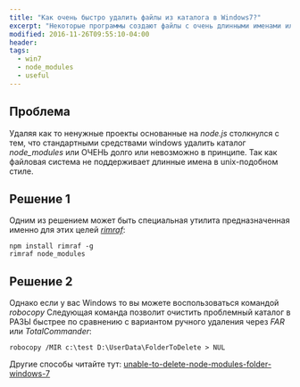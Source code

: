 ```yaml
---
title: "Как очень быстро удалить файлы из каталога в Windows7?"
excerpt: "Некоторые программы создают файлы с очень длинными именами или очень много файлов, например _node_modules_"
modified: 2016-11-26T09:55:10-04:00
header:
tags: 
  - win7
  - node_modules
  - useful
---
```


## Проблема

Удаляя как то ненужные проекты основанные на _node.js_ столкнулся с тем, что стандартными средствами windows удалить 
каталог _node_modules_ или ОЧЕНЬ долго или невозможно в принципе. Так как файловая система не поддерживает длинные имена
в unix-подобном стиле.

## Решение 1

Одним из решением может быть специальная
утилита предназначенная именно для этих целей [_rimraf_](http://www.nikola-breznjak.com/blog/javascript/nodejs/how-to-delete-node_modules-folder-on-windows-machine/):

```
npm install rimraf -g
rimraf node_modules
```

## Решение 2

Однако если у вас Windows то вы можете воспользоваться командой _robocopy_
Следующая команда позволит очистить проблемный каталог в РАЗЫ быстрее по сравнению с вариантом ручного удаления через _FAR_ или _TotalCommander_:

```
robocopy /MIR c:\test D:\UserData\FolderToDelete > NUL
```

Другие способы читайте тут: [unable-to-delete-node-modules-folder-windows-7](http://stackoverflow.com/questions/28175200/unable-to-delete-node-modules-folder-windows-7)




